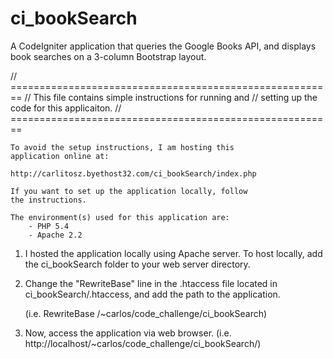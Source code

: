 ci_bookSearch
=============

A CodeIgniter application that queries the Google Books API, and displays book searches on a 3-column Bootstrap layout. 

// ========================================================
// This file contains simple instructions for running and
// setting up the code for this applicaiton.
// ========================================================

	To avoid the setup instructions, I am hosting this
	application online at:

	http://carlitosz.byethost32.com/ci_bookSearch/index.php

	If you want to set up the application locally, follow
	the instructions.

	The environment(s) used for this application are:
		- PHP 5.4
		- Apache 2.2

1. I hosted the application locally using Apache server. To
	host locally, add the ci_bookSearch folder to your 
	web server directory.

2. Change the "RewriteBase" line in the .htaccess file 
	located in ci_bookSearch/.htaccess, and add the path
	to the application.

	(i.e. RewriteBase /~carlos/code_challenge/ci_bookSearch)

3. Now, access the application via web browser. 
	(i.e. http://localhost/~carlos/code_challenge/ci_bookSearch/)
